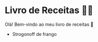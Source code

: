 # Livro de Receitas :woman_cook:

Olá! Bem-vindo ao meu livro de receitas :wave:

- Strogonoff de frango